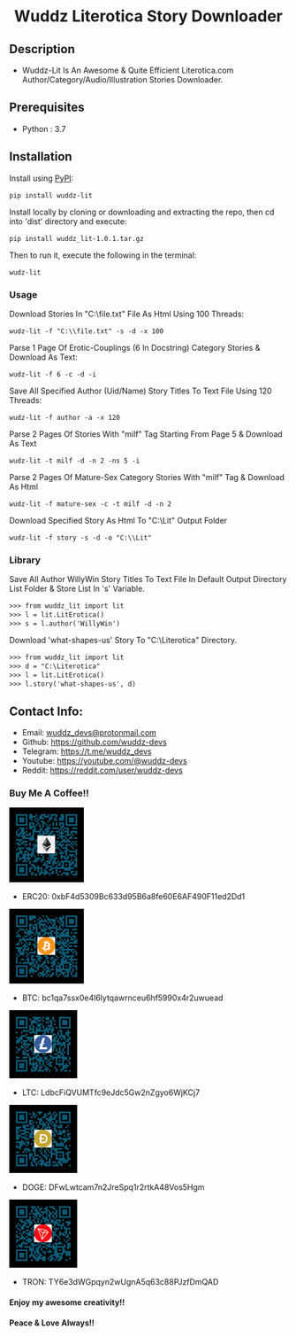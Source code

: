 <h1 align="center">Wuddz Literotica Story Downloader</h1>

## Description
 - Wuddz-Lit Is An Awesome & Quite Efficient Literotica.com Author/Category/Audio/Illustration Stories Downloader.

## Prerequisites
 - Python : 3.7

## Installation
Install using [PyPI](https://pypi.org/project/wuddz-lit):
```
pip install wuddz-lit
```
Install locally by cloning or downloading and extracting the repo, then cd into 'dist' directory and execute:
```
pip install wuddz_lit-1.0.1.tar.gz
```
Then to run it, execute the following in the terminal:
```
wudz-lit
```

### Usage
Download Stories In "C:\\file.txt" File As Html Using 100 Threads:
```
wudz-lit -f "C:\\file.txt" -s -d -x 100
```
Parse 1 Page Of Erotic-Couplings (6 In Docstring) Category Stories & Download As Text:
```
wudz-lit -f 6 -c -d -i
```
Save All Specified Author (Uid/Name) Story Titles To Text File Using 120 Threads:
```
wudz-lit -f author -a -x 120
```
Parse 2 Pages Of Stories With "milf" Tag Starting From Page 5 & Download As Text
```
wudz-lit -t milf -d -n 2 -ns 5 -i
```
Parse 2 Pages Of Mature-Sex Category Stories With "milf" Tag & Download As Html
```
wudz-lit -f mature-sex -c -t milf -d -n 2
```
Download Specified Story As Html To "C:\\Lit" Output Folder
```
wudz-lit -f story -s -d -o "C:\\Lit"
```

### Library
Save All Author WillyWin Story Titles To Text File In Default Output Directory List Folder & Store List In 's' Variable.
```
>>> from wuddz_lit import lit
>>> l = lit.LitErotica()
>>> s = l.author('WillyWin')
```
Download 'what-shapes-us' Story To "C:\\Literotica" Directory.
```
>>> from wuddz_lit import lit
>>> d = "C:\Literotica"
>>> l = lit.LitErotica()
>>> l.story('what-shapes-us', d)
```

## Contact Info:
 - Email:     wuddz_devs@protonmail.com
 - Github:    https://github.com/wuddz-devs
 - Telegram:  https://t.me/wuddz_devs
 - Youtube:   https://youtube.com/@wuddz-devs
 - Reddit:    https://reddit.com/user/wuddz-devs

### Buy Me A Coffee!!
![Alt Text](https://raw.githubusercontent.com/wuddz-devs/wuddz-devs/main/assets/eth.png)
 - ERC20:    0xbF4d5309Bc633d95B6a8fe60E6AF490F11ed2Dd1

![Alt Text](https://raw.githubusercontent.com/wuddz-devs/wuddz-devs/main/assets/btc.png)
 - BTC:      bc1qa7ssx0e4l6lytqawrnceu6hf5990x4r2uwuead

![Alt Text](https://raw.githubusercontent.com/wuddz-devs/wuddz-devs/main/assets/ltc.png)
 - LTC:      LdbcFiQVUMTfc9eJdc5Gw2nZgyo6WjKCj7

![Alt Text](https://raw.githubusercontent.com/wuddz-devs/wuddz-devs/main/assets/doge.png)
 - DOGE:     DFwLwtcam7n2JreSpq1r2rtkA48Vos5Hgm

![Alt Text](https://raw.githubusercontent.com/wuddz-devs/wuddz-devs/main/assets/tron.png)
 - TRON:     TY6e3dWGpqyn2wUgnA5q63c88PJzfDmQAD

#### Enjoy my awesome creativity!!
#### Peace & Love Always!!
